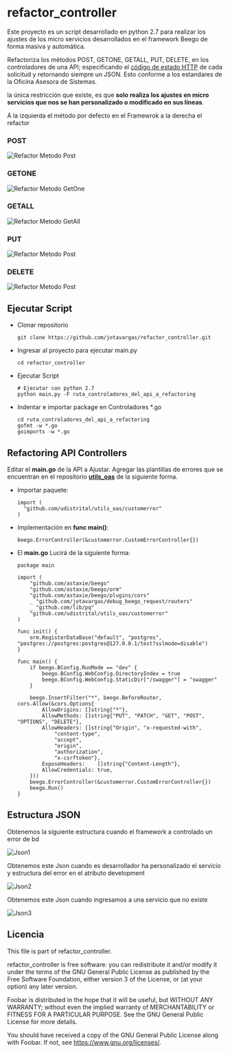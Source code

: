 # refactor_controller

Este proyecto es un script desarrollado en python 2.7 para realizar los ajustes de los micro servicios desarrollados en el framework Beego de forma masiva y automática.

Refactoriza los métodos POST, GETONE, GETALL, PUT, DELETE, en los controladores de una API; especificando el [código de estado HTTP](https://es.wikipedia.org/wiki/Anexo:C%C3%B3digos_de_estado_HTTP) de cada solicitud y retornando siempre un JSON. Esto conforme a los estandares de la Oficina Asesora de Sistemas.

la única restricción que existe, es que **solo realiza los ajustes en micro servicios que nos se han personalizado o modificado en sus líneas**.


A la izquierda el método por defecto en el Framewrok a la derecha el refactor


### POST
![Refactor Metodo Post](/images/post.png)

### GETONE
![Refactor Metodo GetOne](/images/getone.png)

### GETALL
![Refactor Metodo GetAll](/images/getall.png)

### PUT
![Refactor Metodo Post](/images/put.png)

### DELETE
![Refactor Metodo Post](/images/delete.png)

## Ejecutar Script

- Clonar repositorio

      git clone https://github.com/jotavargas/refactor_controller.git

- Ingresar al proyecto para ejecutar main.py

      cd refactor_controller

- Ejecutar Script

      # Ejecutar con python 2.7
      python main.py -F ruta_controladores_del_api_a_refactoring

- Indentar e importar package en Controladores *.go

      cd ruta_controladores_del_api_a_refactoring
      gofmt -w *.go
      goimports -w *.go


## Refactoring API Controllers

Editar el **main.go** de la API a Ajustar. Agregar las plantillas de errores que se encuentran en el repositorio **[utils_oas](https://github.com/udistrital/utils_oas)** de la siguiente forma.

- Importar paquete:

      import (
        "github.com/udistrital/utils_oas/customerror"
      )

- Implementación en **func main()**:

      beego.ErrorController(&customerror.CustomErrorController{})

- El **main.go** Lucirá de la siguiente forma:

      package main

      import (
          "github.com/astaxie/beego"
          "github.com/astaxie/beego/orm"
          "github.com/astaxie/beego/plugins/cors"
          _ "github.com/jotavargas/debug_beego_request/routers"
          _ "github.com/lib/pq"
          "github.com/udistrital/utils_oas/customerror"
      )

      func init() {
          orm.RegisterDataBase("default", "postgres", "postgres://postgres:postgres@127.0.0.1/test?sslmode=disable")
      }

      func main() {
          if beego.BConfig.RunMode == "dev" {
              beego.BConfig.WebConfig.DirectoryIndex = true
              beego.BConfig.WebConfig.StaticDir["/swagger"] = "swagger"
          }

          beego.InsertFilter("*", beego.BeforeRouter, cors.Allow(&cors.Options{
              AllowOrigins: []string{"*"},
              AllowMethods: []string{"PUT", "PATCH", "GET", "POST", "OPTIONS", "DELETE"},
              AllowHeaders: []string{"Origin", "x-requested-with",
                  "content-type",
                  "accept",
                  "origin",
                  "authorization",
                  "x-csrftoken"},
              ExposeHeaders:    []string{"Content-Length"},
              AllowCredentials: true,
          }))
          beego.ErrorController(&customerror.CustomErrorController{})
          beego.Run()
      }



## Estructura JSON

Obtenemos la siguiente estructura cuando el framework a controlado un error de bd

  ![Json1](/images/json01.png)

Obtenemos este Json cuando es desarrollador ha personalizado el servicio y estructura del error en el atributo development

  ![Json2](/images/json02.png)

Obtenemos este Json cuando ingresamos a una servicio  que no existe

  ![Json3](/images/json03.png)

## Licencia

This file is part of refactor_controller.

refactor_controller is free software: you can redistribute it and/or modify
it under the terms of the GNU General Public License as published by
the Free Software Foundation, either version 3 of the License, or
(at your option) any later version.

Foobar is distributed in the hope that it will be useful,
but WITHOUT ANY WARRANTY; without even the implied warranty of
MERCHANTABILITY or FITNESS FOR A PARTICULAR PURPOSE.  See the
GNU General Public License for more details.

You should have received a copy of the GNU General Public License
along with Foobar.  If not, see <https://www.gnu.org/licenses/>.
